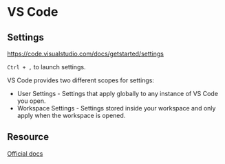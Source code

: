 # VS Code

## Settings

<https://code.visualstudio.com/docs/getstarted/settings>

`Ctrl + ,` to launch settings.

VS Code provides two different scopes for settings:

- User Settings - Settings that apply globally to any instance of VS Code you open.
- Workspace Settings - Settings stored inside your workspace and only apply when the workspace is opened.

## Resource

[Official docs](https://code.visualstudio.com/docs)

